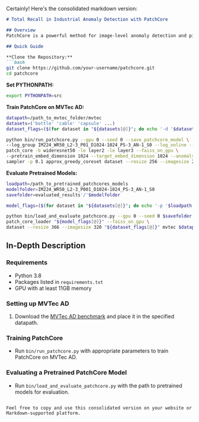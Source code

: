 Certainly! Here's the consolidated markdown version:

```markdown
# Total Recall in Industrial Anomaly Detection with PatchCore

## Overview
PatchCore is a powerful method for image-level anomaly detection and pixel-level anomaly localization. This repository provides the implementation along with various pretrained models that achieve high-performance metrics.

## Quick Guide

**Clone the Repository:**
```bash
git clone https://github.com/your-username/patchcore.git
cd patchcore
```

**Set PYTHONPATH:**
```bash
export PYTHONPATH=src
```

**Train PatchCore on MVTec AD:**
```bash
datapath=/path_to_mvtec_folder/mvtec
datasets=('bottle' 'cable' 'capsule' ...)
dataset_flags=($(for dataset in "${datasets[@]}"; do echo '-d '$dataset; done))

python bin/run_patchcore.py --gpu 0 --seed 0 --save_patchcore_model \
--log_group IM224_WR50_L2-3_P01_D1024-1024_PS-3_AN-1_S0 --log_online --log_project MVTecAD_Results results \
patch_core -b wideresnet50 -le layer2 -le layer3 --faiss_on_gpu \
--pretrain_embed_dimension 1024 --target_embed_dimension 1024 --anomaly_scorer_num_nn 1 --patchsize 3 \
sampler -p 0.1 approx_greedy_coreset dataset --resize 256 --imagesize 224 "${dataset_flags[@]}" mvtec $datapath
```

**Evaluate Pretrained Models:**
```bash
loadpath=/path_to_pretrained_patchcores_models
modelfolder=IM224_WR50_L2-3_P001_D1024-1024_PS-3_AN-1_S0
savefolder=evaluated_results'/'$modelfolder

model_flags=($(for dataset in "${datasets[@]}"; do echo '-p '$loadpath'/'$modelfolder'/models/mvtec_'$dataset; done))

python bin/load_and_evaluate_patchcore.py --gpu 0 --seed 0 $savefolder \
patch_core_loader "${model_flags[@]}" --faiss_on_gpu \
dataset --resize 366 --imagesize 320 "${dataset_flags[@]}" mvtec $datapath
```

## In-Depth Description

### Requirements
- Python 3.8
- Packages listed in `requirements.txt`
- GPU with at least 11GB memory

### Setting up MVTec AD
1. Download the [MVTec AD benchmark](https://www.mvtec.com/company/research/datasets/mvtec-ad) and place it in the specified datapath.

### Training PatchCore
- Run `bin/run_patchcore.py` with appropriate parameters to train PatchCore on MVTec AD.

### Evaluating a Pretrained PatchCore Model
- Run `bin/load_and_evaluate_patchcore.py` with the path to pretrained models for evaluation.
```

Feel free to copy and use this consolidated version on your website or Markdown-supported platform.
